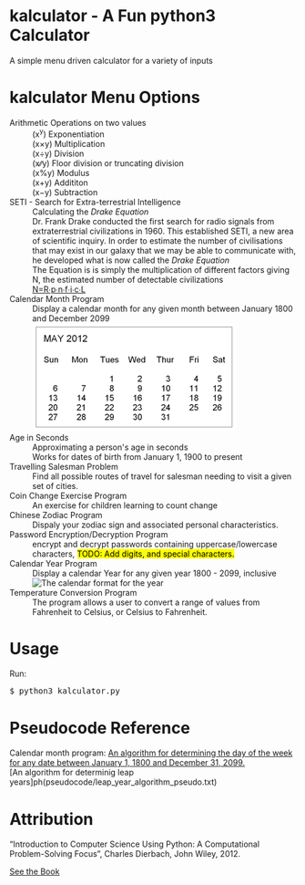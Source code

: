 # kalculator - A Fun python3 Calculator 
A simple menu driven calculator for a variety of inputs

kalculator Menu Options
=======================
<dl>
    <dt>Arithmetic Operations on two values<dt>
        <dd>(x<sup>y</sup>) Exponentiation</dd>
        <dd>(x&times;y) Multiplication</dd>
        <dd>(x&divide;y) Division </dd>
        <dd>(x&#8725;&#8725;y) Floor division or truncating division</dd>
        <dd>(x&percnt;y) Modulus</dd>
        <dd>(x&plus;y) Addititon</dd>
        <dd>(x&minus;y) Subtraction</dd>
    <dt>SETI - Search for Extra-terrestrial Intelligence<dt>
        <dd>Calculating the <i>Drake Equation</i></dd>
        <dd>Dr. Frank Drake conducted the first search for radio signals from
            extraterrestrial civilizations in 1960. This established SETI, a 
            new area of scientific inquiry. In order to estimate the number of
            civilisations that may exist in our galaxy that we may be able to 
            communicate with, he developed what is now called the <i>Drake 
            Equation</i>
        </dd>
        <dd>The Equation is is simply the multiplication of different factors 
            giving N, the estimated number of detectable civilizations
        </dd>
        <dd><a href="static/drake_eq_factors.png">
                N&equals;R&#8729;p&#8729;n&#8729;f&#8729;i&#8729;c&#8729;L
            </a>
        </dd>
    <dt>Calendar Month Program</dt>
        <dd>Display a calendar month for any given month between January 1800 
            and December 2099
        </dd>
        <dd>
            <img src='static/calendar_month_display_format.png' alt='The calendar format of the month'>
        </dd>
    <dt>Age in Seconds</dt>
        <dd>Approximating a person's age in seconds</dd>
        <dd>Works for dates of birth from January 1, 1900 to present</dd>
    <dt>Travelling Salesman Problem</dt>
        <dd>Find all possible routes of travel for salesman needing to visit a 
            given set of cities.
        </dd>
    <dt>Coin Change Exercise Program</dt>
        <dd>An exercise for children learning to count change</dd>
    <dt>Chinese Zodiac Program</dt>
        <dd>Dispaly your zodiac sign and associated personal characteristics.</dd>
    <dt>Password Encryption/Decryption Program</dt>
        <dd>encrypt and decrypt passwords containing uppercase/lowercase characters, 
        <mark>TODO: Add digits, and special characters.</mark> </dd>
    <dt>Calendar Year Program</dt>
        <dd>Display a calendar Year for any given year 1800 - 2099, inclusive</dd>
        <dd>
            <img src='static/calendar_year_display_format.png' alt='The calendar format for the year'>
        </dd>
    <dt>Temperature Conversion Program</dt>
        <dd>The program allows a user to convert a range of values from Fahrenheit to Celsius, 
        or Celsius to Fahrenheit.</dd>
</dl>


Usage
=====
Run:
<pre>
$ <kbd>python3 kalculator.py</kbd>
</pre>

Pseudocode Reference
====================
Calendar month program:
[An algorithm for determining the day of the week for any date between January 1, 1800 and December 31, 2099.](pseudocode/day_of_week_algorithm_pseudo.txt)
<br>
[An algorithm for determinig leap years]ph(pseudocode/leap_year_algorithm_pseudo.txt)

Attribution
===========
“Introduction to Computer Science Using Python: A Computational 
Problem-Solving Focus”, Charles Dierbach, John Wiley, 2012.

[See the Book](http://eu.wiley.com/WileyCDA/Section/id-302479.html?query=Charles+Dierbach)


